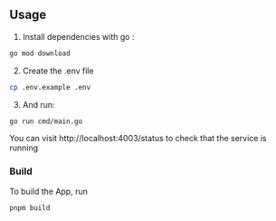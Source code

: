 ## Usage

1. Install dependencies with go :
```bash
go mod download
```
2. Create the .env file
```bash
cp .env.example .env
```
3. And run:
```bash
go run cmd/main.go
```
You can visit http://localhost:4003/status to check that the service is running

### Build

To build the App, run

```bash
pnpm build
```